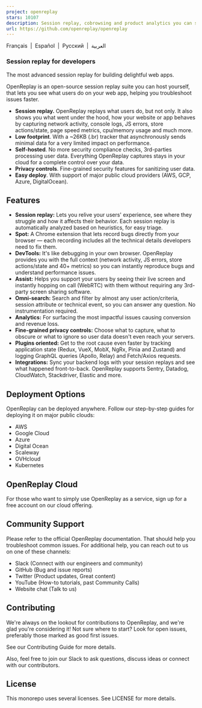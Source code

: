 ```yaml
---
project: openreplay
stars: 10107
description: Session replay, cobrowsing and product analytics you can self-host. Ideal for reproducing issues and iterating on your product.
url: https://github.com/openreplay/openreplay
---
```


Français  |  Español  |  Русский  |  العربية

### Session replay for developers

The most advanced session replay for building delightful web apps.

OpenReplay is an open-source session replay suite you can host yourself, that lets you see what users do on your web app, helping you troubleshoot issues faster.

-   **Session replay.** OpenReplay replays what users do, but not only. It also shows you what went under the hood, how your website or app behaves by capturing network activity, console logs, JS errors, store actions/state, page speed metrics, cpu/memory usage and much more.
-   **Low footprint**. With a ~26KB (.br) tracker that asynchronously sends minimal data for a very limited impact on performance.
-   **Self-hosted**. No more security compliance checks, 3rd-parties processing user data. Everything OpenReplay captures stays in your cloud for a complete control over your data.
-   **Privacy controls**. Fine-grained security features for sanitizing user data.
-   **Easy deploy**. With support of major public cloud providers (AWS, GCP, Azure, DigitalOcean).

Features
--------

-   **Session replay:** Lets you relive your users' experience, see where they struggle and how it affects their behavior. Each session replay is automatically analyzed based on heuristics, for easy triage.
-   **Spot:** A Chrome extension that lets record bugs directly from your browser — each recording includes all the technical details developers need to fix them.
-   **DevTools:** It's like debugging in your own browser. OpenReplay provides you with the full context (network activity, JS errors, store actions/state and 40+ metrics) so you can instantly reproduce bugs and understand performance issues.
-   **Assist:** Helps you support your users by seeing their live screen and instantly hopping on call (WebRTC) with them without requiring any 3rd-party screen sharing software.
-   **Omni-search:** Search and filter by almost any user action/criteria, session attribute or technical event, so you can answer any question. No instrumentation required.
-   **Analytics:** For surfacing the most impactful issues causing conversion and revenue loss.
-   **Fine-grained privacy controls:** Choose what to capture, what to obscure or what to ignore so user data doesn't even reach your servers.
-   **Plugins oriented:** Get to the root cause even faster by tracking application state (Redux, VueX, MobX, NgRx, Pinia and Zustand) and logging GraphQL queries (Apollo, Relay) and Fetch/Axios requests.
-   **Integrations:** Sync your backend logs with your session replays and see what happened front-to-back. OpenReplay supports Sentry, Datadog, CloudWatch, Stackdriver, Elastic and more.

Deployment Options
------------------

OpenReplay can be deployed anywhere. Follow our step-by-step guides for deploying it on major public clouds:

-   AWS
-   Google Cloud
-   Azure
-   Digital Ocean
-   Scaleway
-   OVHcloud
-   Kubernetes

OpenReplay Cloud
----------------

For those who want to simply use OpenReplay as a service, sign up for a free account on our cloud offering.

Community Support
-----------------

Please refer to the official OpenReplay documentation. That should help you troubleshoot common issues. For additional help, you can reach out to us on one of these channels:

-   Slack (Connect with our engineers and community)
-   GitHub (Bug and issue reports)
-   Twitter (Product updates, Great content)
-   YouTube (How-to tutorials, past Community Calls)
-   Website chat (Talk to us)

Contributing
------------

We're always on the lookout for contributions to OpenReplay, and we're glad you're considering it! Not sure where to start? Look for open issues, preferably those marked as good first issues.

See our Contributing Guide for more details.

Also, feel free to join our Slack to ask questions, discuss ideas or connect with our contributors.

License
-------

This monorepo uses several licenses. See LICENSE for more details.
